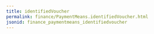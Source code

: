 ```yaml
---
title: identifiedVoucher
permalink: finance/PaymentMeans.identifiedVoucher.html
jsonid: finance_paymentmeans_identifiedvoucher
---
```

